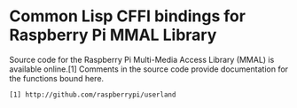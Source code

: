 # Common Lisp CFFI bindings for Raspberry Pi MMAL Library

Source code for the Raspberry Pi Multi-Media Access Library (MMAL) is
available online.[1]  Comments in the source code provide documentation
for the functions bound here.

    [1] http://github.com/raspberrypi/userland